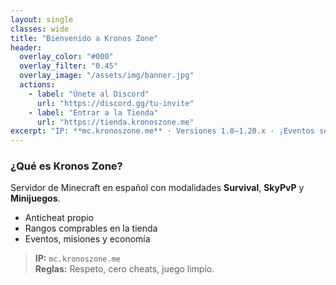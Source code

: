 ```yaml
---
layout: single
classes: wide
title: "Bienvenido a Kronos Zone"
header:
  overlay_color: "#000"
  overlay_filter: "0.45"
  overlay_image: "/assets/img/banner.jpg"
  actions:
    - label: "Únete al Discord"
      url: "https://discord.gg/tu-invite"
    - label: "Entrar a la Tienda"
      url: "https://tienda.kronoszone.me"
excerpt: "IP: **mc.kronoszone.me** · Versiones 1.8–1.20.x · ¡Eventos semanales!"
---
```


### ¿Qué es Kronos Zone?
Servidor de Minecraft en español con modalidades **Survival**, **SkyPvP** y **Minijuegos**.

- Anticheat propio
- Rangos comprables en la tienda
- Eventos, misiones y economía

> **IP:** `mc.kronoszone.me`  
> **Reglas:** Respeto, cero cheats, juego limpio.